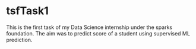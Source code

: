 # tsfTask1
This is the first task of my Data Science internship under the sparks foundation. The aim was to predict score of a student using supervised ML prediction.
